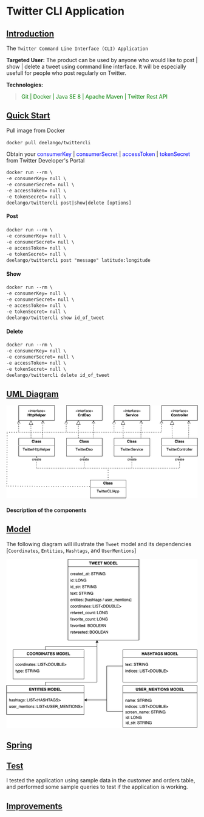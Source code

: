 # Twitter CLI Application

## <ins>Introduction
The `Twitter Command Line Interface (CLI) Application` 

__Targeted User:__ The product can be used by anyone who would like
to post | show | delete a tweet using command line interface. It 
will be especially usefull for people who post regularly on Twitter.

__Technologies:__
> <span style = "color:green"> Git | Docker | Java SE 8 | Apache Maven | Twitter Rest API </span>

## <ins> Quick Start
Pull image from Docker

`docker pull deelango/twittercli`

Obtain your 
   <span style = "color:blue"> consumerKey </span> |
   <span style = "color:blue"> consumerSecret </span> |
   <span style = "color:blue"> accessToken </span> |
   <span style = "color:blue"> tokenSecret </span>
   from Twitter Developer's Portal
```
docker run --rm \
-e consumerKey= null \
-e consumerSecret= null \
-e accessToken= null \
-e tokenSecret= null \
deelango/twittercli post|show|delete [options]
```

#### Post
```
docker run --rm \
-e consumerKey= null \
-e consumerSecret= null \
-e accessToken= null \
-e tokenSecret= null \
deelango/twittercli post "message" latitude:longitude
```
#### Show 
```
docker run --rm \
-e consumerKey= null \
-e consumerSecret= null \
-e accessToken= null \
-e tokenSecret= null \
deelango/twittercli show id_of_tweet
```
#### Delete
```
docker run --rm \
-e consumerKey= null \
-e consumerSecret= null \
-e accessToken= null \
-e tokenSecret= null \
deelango/twittercli delete id_of_tweet
```

## <ins> UML Diagram
![my image](./assets/twittercli.png)

#### Description of the components


## <ins> Model
The following diagram will illustrate the `Tweet` model and its dependencies 
[`Coordinates`, `Entities`, `Hashtags`, and `UserMentions`]

![my image](./assets/twitterclimodel.png)

## <ins> Spring

## <ins> Test
I tested the application using sample data in the customer and orders table, and performed some sample
queries to test if the application is working.

## <ins> Improvements
